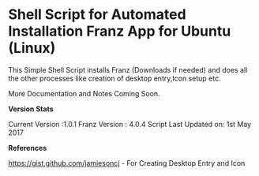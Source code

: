 # Shell Script for Automated Installation Franz App for Ubuntu (Linux)
This Simple Shell Script installs Franz (Downloads if needed) and does all the other processes like creation of desktop entry,Icon setup etc.

More Documentation and Notes Coming Soon.

**Version Stats**

Current Version :1.0.1
Franz Version : 4.0.4
Script Last Updated on: 1st May 2017

**References**

https://gist.github.com/jamiesoncj - For Creating Desktop Entry and Icon 
